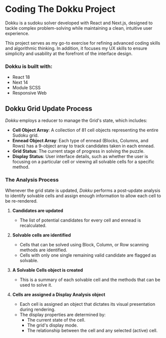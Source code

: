 # Coding The Dokku Project

Dokku is a sudoku solver developed with React and Next.js, designed to tackle complex problem-solving while maintaining a clean, intuitive user experience.

This project serves as my go-to exercise for refining advanced coding skills and algorithmic thinking. In addition, it focuses my UX skills to ensure simplicity and usability at the forefront of the interface design.

### Dokku is built with:

- React 18
- Next 14
- Module SCSS
- Responsive Web

## Dokku Grid Update Process

_Dokku_ employs a reducer to manage the Grid's state, which includes:

- **Cell Object Array**: A collection of 81 cell objects representing the entire Sudoku grid.
- **Ennead Object Array**: Each type of ennead (Blocks, Columns, and Rows) has a 9-object array to track candidates taken in each ennead.
- **Grid Status**: The current stage of progress in solving the puzzle.
- **Display Status**: User interface details, such as whether the user is focusing on a particular cell or viewing all solvable cells for a specific method.

### The Analysis Process

Whenever the grid state is updated, _Dokku_ performs a post-update analysis to identify solvable cells and assign enough information to allow each cell to be re-rendered.

1. **Candidates are updated**

   - The list of potential candidates for every cell and ennead is recalculated.

2. **Solvable cells are identified**

   - Cells that can be solved using Block, Column, or Row scanning methods are identified.
   - Cells with only one single remaining valid candidate are flagged as solvable.

3. **A Solvable Cells object is created**

   - This is a summary of each solvable cell and the methods that can be used to solve it.

4. **Cells are assigned a Display Analysis object**
   - Each cell is assigned an object that dictates its visual presentation during rendering.
   - The display properties are determined by:
     - The current state of the cell.
     - The grid's display mode.
     - The relationship between the cell and any selected (active) cell.
